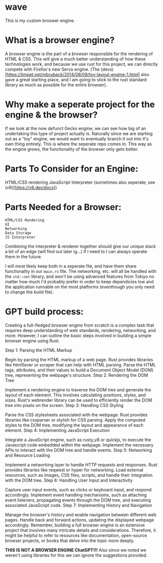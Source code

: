 # wave
This is my custom broswer engine.

# What is a browser engine?
A browser engine is the part of a browser responsible for the rendering of HTML & CSS. This will give a much better understanding of how these technologies work, and because we use rust for this project, we can directly compete with Firefox's new Servo engine. (The (devs)[https://limpet.net/mbrubeck/2014/08/08/toy-layout-engine-1.html] also gave a great starting place, and I am going to stick to the rust standard library as much as possible for the entire browser).

# Why make a seperate project for the engine & the browser?
If we look at the now defunct Gecko engine; we can see how big of an undertaking this type of project actually is. Naturally since we are starting out as a "toy" engine, we would want to eventually branch it out into it's own thing entirely. This is where the seperate repo comes in. This way as the engine grows, the functionality of the browser only gets better.

# Parts To Consider for an Engine:
HTML/CSS rendering
JavaScript Interpreter (sometimes also seperate; see (v8)[https://v8.dev/docs])

# Parts Needed for a Browser:
    HTML/CSS Rendering
    UI
    Networking
    Data Storage
    JS Interpreter

Combining the interpreter & renderer together should give our unique stack a bit of an edge (will find out later ig...) if I need to I can always sperate them in the future.

I will most likely keep both in a seperate file, and have them share functionality in our `main.rs` file. The networking, etc. will all be handled with the `std::net` library, and won't be using advanced features from Tokiyo no matter how much I'd probably prefer in order to keep dependicies low and the application runnable on the most platforms (eventhough you only need to change the build file).

# GPT build process:
Creating a full-fledged browser engine from scratch is a complex task that requires deep understanding of web standards, rendering, networking, and more. However, I can outline the basic steps involved in building a simple browser engine using Rust.

Step 1: Parsing the HTML Markup

Begin by parsing the HTML markup of a web page. Rust provides libraries like html5ever or scraper that can help with HTML parsing.
Parse the HTML tags, attributes, and their values to build a Document Object Model (DOM) tree, representing the webpage's structure.
Step 2: Rendering the DOM Tree

Implement a rendering engine to traverse the DOM tree and generate the layout of each element. This involves calculating positions, styles, and sizes.
Rust's webrender library can be used to efficiently render the DOM tree into pixels on the screen.
Step 3: Handling CSS Styling

Parse the CSS stylesheets associated with the webpage. Rust provides libraries like cssparser or stylish for CSS parsing.
Apply the computed styles to the DOM tree, modifying the layout and appearance of each element.
Step 4: Implementing JavaScript Execution

Integrate a JavaScript engine, such as rusty_v8 or quickjs, to execute the Javascript code embedded within the webpage.
Implement the necessary APIs to interact with the DOM tree and handle events.
Step 5: Networking and Resource Loading

Implement a networking layer to handle HTTP requests and responses. Rust provides libraries like reqwest or hyper for networking.
Load external resources, such as images, CSS files, scripts, and handle their integration with the DOM tree.
Step 6: Handling User Input and Interactivity

Capture user input events, such as clicks or keyboard input, and respond accordingly.
Implement event handling mechanisms, such as attaching event listeners, propagating events through the DOM tree, and executing associated JavaScript code.
Step 7: Implementing History and Navigation

Manage the browser's history and enable navigation between different web pages.
Handle back and forward actions, updating the displayed webpage accordingly.
Remember, building a full browser engine is an extensive project that involves many intricate details and considerations. Therefore, it might be helpful to refer to resources like documentation, open-source browser projects, or books that delve into the topic more deeply.

**THIS IS NOT A BROWSER ENGINE ChatGPT!!!** Also since we noted we weren't using libraries for this we can ignore the suggestions provided.